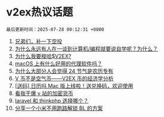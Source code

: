 # v2ex热议话题

`最后更新时间：2025-07-28 00:12:31 +0800`

1. [兄弟们，补一下空投](https://www.v2ex.com/t/1147952)
1. [为什么永远有人在一谈到计算机/编程就要说自学呢？为什么？](https://www.v2ex.com/t/1148028)
1. [为什么我要梭哈$V2EX?](https://www.v2ex.com/t/1147939)
1. [macOS 上有什么好用的代理软件吗？](https://www.v2ex.com/t/1147943)
1. [为什么大部分人会觉得 24 节气是农历专有](https://www.v2ex.com/t/1148014)
1. [V 币不是空气币——V2EX 币的经济学分析](https://www.v2ex.com/t/1147929)
1. [[送码] 日历吗 Mac 版上线啦！送兑换码，欢迎使用](https://www.v2ex.com/t/1148006)
1. [看我干爆 v 站的加密货币](https://www.v2ex.com/t/1147944)
1. [laravel 和 thinkphp 选择哪个？](https://www.v2ex.com/t/1147927)
1. [分享一个小米不用跑路解锁 BL 的方案](https://www.v2ex.com/t/1148044)

